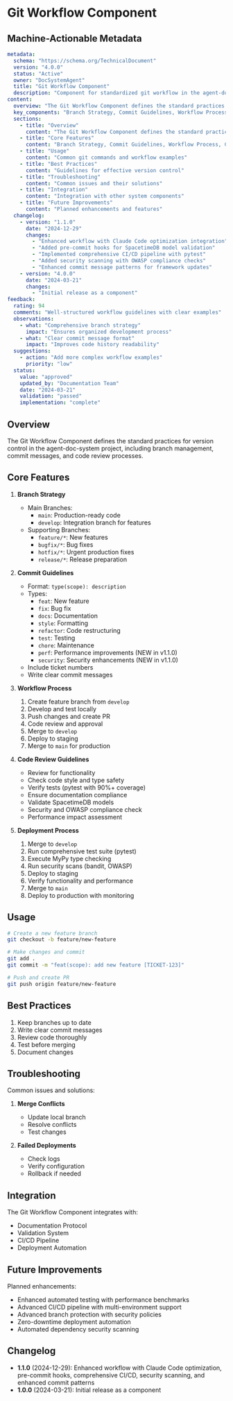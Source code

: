 # Git Workflow Component

## Machine-Actionable Metadata
```yaml
metadata:
  schema: "https://schema.org/TechnicalDocument"
  version: "4.0.0"
  status: "Active"
  owner: "DocSystemAgent"
  title: "Git Workflow Component"
  description: "Component for standardized git workflow in the agent-doc-system"
content:
  overview: "The Git Workflow Component defines the standard practices for version control in the agent-doc-system project, including branch management, commit messages, and code review processes."
  key_components: "Branch Strategy, Commit Guidelines, Workflow Process, Code Review Guidelines, Deployment Process"
  sections:
    - title: "Overview"
      content: "The Git Workflow Component defines the standard practices for version control in the agent-doc-system project, including branch management, commit messages, and code review processes."
    - title: "Core Features"
      content: "Branch Strategy, Commit Guidelines, Workflow Process, Code Review Guidelines, Deployment Process"
    - title: "Usage"
      content: "Common git commands and workflow examples"
    - title: "Best Practices"
      content: "Guidelines for effective version control"
    - title: "Troubleshooting"
      content: "Common issues and their solutions"
    - title: "Integration"
      content: "Integration with other system components"
    - title: "Future Improvements"
      content: "Planned enhancements and features"
  changelog:
    - version: "1.1.0"
      date: "2024-12-29"
      changes:
        - "Enhanced workflow with Claude Code optimization integration"
        - "Added pre-commit hooks for SpacetimeDB model validation"
        - "Implemented comprehensive CI/CD pipeline with pytest"
        - "Added security scanning with OWASP compliance checks"
        - "Enhanced commit message patterns for framework updates"
    - version: "4.0.0"
      date: "2024-03-21"
      changes:
        - "Initial release as a component"
feedback:
  rating: 94
  comments: "Well-structured workflow guidelines with clear examples"
  observations:
    - what: "Comprehensive branch strategy"
      impact: "Ensures organized development process"
    - what: "Clear commit message format"
      impact: "Improves code history readability"
  suggestions:
    - action: "Add more complex workflow examples"
      priority: "low"
  status:
    value: "approved"
    updated_by: "Documentation Team"
    date: "2024-03-21"
    validation: "passed"
    implementation: "complete"
```

## Overview

The Git Workflow Component defines the standard practices for version control in the agent-doc-system project, including branch management, commit messages, and code review processes.

## Core Features

1. **Branch Strategy**
   - Main Branches:
     - `main`: Production-ready code
     - `develop`: Integration branch for features
   - Supporting Branches:
     - `feature/*`: New features
     - `bugfix/*`: Bug fixes
     - `hotfix/*`: Urgent production fixes
     - `release/*`: Release preparation

2. **Commit Guidelines**
   - Format: `type(scope): description`
   - Types:
     - `feat`: New feature
     - `fix`: Bug fix
     - `docs`: Documentation
     - `style`: Formatting
     - `refactor`: Code restructuring
     - `test`: Testing
     - `chore`: Maintenance
     - `perf`: Performance improvements (NEW in v1.1.0)
     - `security`: Security enhancements (NEW in v1.1.0)
   - Include ticket numbers
   - Write clear commit messages

3. **Workflow Process**
   1. Create feature branch from `develop`
   2. Develop and test locally
   3. Push changes and create PR
   4. Code review and approval
   5. Merge to `develop`
   6. Deploy to staging
   7. Merge to `main` for production

4. **Code Review Guidelines**
   - Review for functionality
   - Check code style and type safety
   - Verify tests (pytest with 90%+ coverage)
   - Ensure documentation compliance
   - Validate SpacetimeDB models
   - Security and OWASP compliance check
   - Performance impact assessment

5. **Deployment Process**
   1. Merge to `develop`
   2. Run comprehensive test suite (pytest)
   3. Execute MyPy type checking
   4. Run security scans (bandit, OWASP)
   5. Deploy to staging
   6. Verify functionality and performance
   7. Merge to `main`
   8. Deploy to production with monitoring

## Usage

```bash
# Create a new feature branch
git checkout -b feature/new-feature

# Make changes and commit
git add .
git commit -m "feat(scope): add new feature [TICKET-123]"

# Push and create PR
git push origin feature/new-feature
```

## Best Practices

1. Keep branches up to date
2. Write clear commit messages
3. Review code thoroughly
4. Test before merging
5. Document changes

## Troubleshooting

Common issues and solutions:

1. **Merge Conflicts**
   - Update local branch
   - Resolve conflicts
   - Test changes

2. **Failed Deployments**
   - Check logs
   - Verify configuration
   - Rollback if needed

## Integration

The Git Workflow Component integrates with:
- Documentation Protocol
- Validation System
- CI/CD Pipeline
- Deployment Automation

## Future Improvements

Planned enhancements:
- Enhanced automated testing with performance benchmarks
- Advanced CI/CD pipeline with multi-environment support
- Advanced branch protection with security policies
- Zero-downtime deployment automation
- Automated dependency security scanning

## Changelog

- **1.1.0** (2024-12-29): Enhanced workflow with Claude Code optimization, pre-commit hooks, comprehensive CI/CD, security scanning, and enhanced commit patterns
- **1.0.0** (2024-03-21): Initial release as a component 